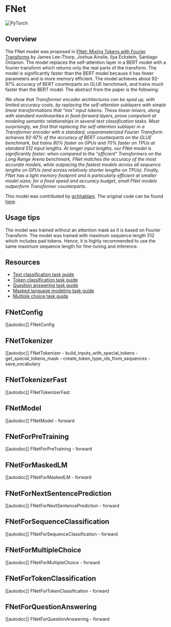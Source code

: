 <!--Copyright 2021 The HuggingFace Team. All rights reserved.

Licensed under the Apache License, Version 2.0 (the "License"); you may not use this file except in compliance with
the License. You may obtain a copy of the License at

http://www.apache.org/licenses/LICENSE-2.0

Unless required by applicable law or agreed to in writing, software distributed under the License is distributed on
an "AS IS" BASIS, WITHOUT WARRANTIES OR CONDITIONS OF ANY KIND, either express or implied. See the License for the
specific language governing permissions and limitations under the License.

⚠️ Note that this file is in Markdown but contain specific syntax for our doc-builder (similar to MDX) that may not be
rendered properly in your Markdown viewer.

-->

# FNet

<img alt="PyTorch" src="https://img.shields.io/badge/PyTorch-DE3412?style=flat&logo=pytorch&logoColor=white">

## Overview

The FNet model was proposed in [FNet: Mixing Tokens with Fourier Transforms](https://arxiv.org/abs/2105.03824) by
James Lee-Thorp, Joshua Ainslie, Ilya Eckstein, Santiago Ontanon. The model replaces the self-attention layer in a BERT
model with a fourier transform which returns only the real parts of the transform. The model is significantly faster
than the BERT model because it has fewer parameters and is more memory efficient. The model achieves about 92-97%
accuracy of BERT counterparts on GLUE benchmark, and trains much faster than the BERT model. The abstract from the
paper is the following:

*We show that Transformer encoder architectures can be sped up, with limited accuracy costs, by replacing the
self-attention sublayers with simple linear transformations that "mix" input tokens. These linear mixers, along with
standard nonlinearities in feed-forward layers, prove competent at modeling semantic relationships in several text
classification tasks. Most surprisingly, we find that replacing the self-attention sublayer in a Transformer encoder
with a standard, unparameterized Fourier Transform achieves 92-97% of the accuracy of BERT counterparts on the GLUE
benchmark, but trains 80% faster on GPUs and 70% faster on TPUs at standard 512 input lengths. At longer input lengths,
our FNet model is significantly faster: when compared to the "efficient" Transformers on the Long Range Arena
benchmark, FNet matches the accuracy of the most accurate models, while outpacing the fastest models across all
sequence lengths on GPUs (and across relatively shorter lengths on TPUs). Finally, FNet has a light memory footprint
and is particularly efficient at smaller model sizes; for a fixed speed and accuracy budget, small FNet models
outperform Transformer counterparts.*

This model was contributed by [gchhablani](https://huggingface.co/gchhablani). The original code can be found [here](https://github.com/google-research/google-research/tree/master/f_net).

## Usage tips

The model was trained without an attention mask as it is based on Fourier Transform. The model was trained with 
maximum sequence length 512 which includes pad tokens. Hence, it is highly recommended to use the same maximum 
sequence length for fine-tuning and inference.

## Resources

- [Text classification task guide](../tasks/sequence_classification)
- [Token classification task guide](../tasks/token_classification)
- [Question answering task guide](../tasks/question_answering)
- [Masked language modeling task guide](../tasks/masked_language_modeling)
- [Multiple choice task guide](../tasks/multiple_choice)

## FNetConfig

[[autodoc]] FNetConfig

## FNetTokenizer

[[autodoc]] FNetTokenizer
    - build_inputs_with_special_tokens
    - get_special_tokens_mask
    - create_token_type_ids_from_sequences
    - save_vocabulary

## FNetTokenizerFast

[[autodoc]] FNetTokenizerFast

## FNetModel

[[autodoc]] FNetModel
    - forward

## FNetForPreTraining

[[autodoc]] FNetForPreTraining
    - forward

## FNetForMaskedLM

[[autodoc]] FNetForMaskedLM
    - forward

## FNetForNextSentencePrediction

[[autodoc]] FNetForNextSentencePrediction
    - forward

## FNetForSequenceClassification

[[autodoc]] FNetForSequenceClassification
    - forward

## FNetForMultipleChoice

[[autodoc]] FNetForMultipleChoice
    - forward

## FNetForTokenClassification

[[autodoc]] FNetForTokenClassification
    - forward

## FNetForQuestionAnswering

[[autodoc]] FNetForQuestionAnswering
    - forward
